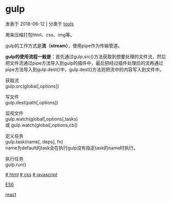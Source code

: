 
# gulp

发表于 2018-06-12 | 分类于 [tools](/categories/tools/)

用来压缩打包html、css、img等。

gulp的工作方式是**流（stream）**，使用pipe作为传输管道。

**gulp的使用流程一般是**：首先通过gulp.src\(\)方法获取到想要处理的文件流，然后把文件流通过pipe方法导入到gulp的插件中，最后把经过插件处理后的流再通过pipe方法导入到gulp.dest\(\)中，gulp.dest\(\)方法则把流中的内容写入到文件中。

获取流  
gulp.src\(global\[,options\]\)

写文件  
gulp.dest\(path\[,options\]\)

监视文件  
gulp.watch\(global\[,options\],tasks\)  
或 gulp.watch\(global\[,options,cb\]\)

定义任务  
gulp.task\(name\[, deps\], fn\)  
name为default的task会在执行gulp没有指定task的name时执行。

执行任务  
gulp.run\(\)

[\# html](/tags/html/) [\# css](/tags/css/) [\# javascript](/tags/javascript/)

[ES6](/2018/06/12/ES6/ "ES6")

[react](/2018/06/14/react/ "react")
